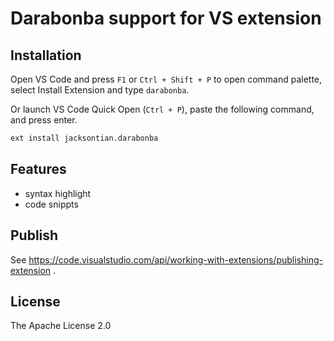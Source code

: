 # Darabonba support for VS extension

## Installation

Open VS Code and press `F1` or `Ctrl + Shift + P` to open command palette, select Install Extension and type `darabonba`.

Or launch VS Code Quick Open (`Ctrl + P`), paste the following command, and press enter.

```sh
ext install jacksontian.darabonba
```

## Features
- syntax highlight
- code snippts

## Publish
See https://code.visualstudio.com/api/working-with-extensions/publishing-extension .

## License
The Apache License 2.0
